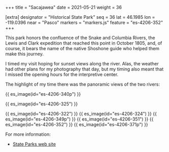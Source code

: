 +++
title = "Sacajawea"
date = 2021-05-21
weight = 36

[extra]
designator = "Historical State Park"
seq = 36
lat = 46.1985
lon = -119.0396
near = "Pasco"
markers = "markers.js"
feature = "es-4206-352"
+++

This park honors the confluence of the Snake and Columbia Rivers, the Lewis and Clark expedition that reached this point in October 1805, and, of course, it bears the name of the native Shoshone guide who helped them make this journey.

<!-- more -->

I timed my visit hoping for sunset views along the river. Alas, the weather had other plans for my photography that day, but my timing also meant that I missed the opening hours for the interpretive center.

The highlight of my time there was the panoramic views of the two rivers:

{{ es_image(id="es-4206-340p") }}

{{ es_image(id="es-4206-325") }}

{{ es_image(id="es-4206-322") }}
{{ es_image(id="es-4206-324") }}
{{ es_image(id="es-4206-349p") }}
{{ es_image(id="es-4206-351") }}
{{ es_image(id="es-4206-352") }}
{{ es_image(id="es-4206-371p") }}

For more information:

* [State Parks web site](https://parks.state.wa.us/575/Sacajawea)
